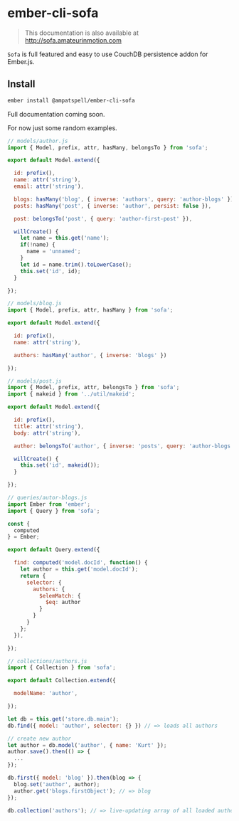 # ember-cli-sofa

> This documentation is also available at http://sofa.amateurinmotion.com

`Sofa` is full featured and easy to use CouchDB persistence addon for Ember.js.

## Install

```bash
ember install @ampatspell/ember-cli-sofa
```

Full documentation coming soon.

For now just some random examples.

``` javascript
// models/author.js
import { Model, prefix, attr, hasMany, belongsTo } from 'sofa';

export default Model.extend({

  id: prefix(),
  name: attr('string'),
  email: attr('string'),

  blogs: hasMany('blog', { inverse: 'authors', query: 'author-blogs' }),
  posts: hasMany('post', { inverse: 'author', persist: false }),

  post: belongsTo('post', { query: 'author-first-post' }),

  willCreate() {
    let name = this.get('name');
    if(!name) {
      name = 'unnamed';
    }
    let id = name.trim().toLowerCase();
    this.set('id', id);
  }

});
```

``` javascript
// models/blog.js
import { Model, prefix, attr, hasMany } from 'sofa';

export default Model.extend({

  id: prefix(),
  name: attr('string'),

  authors: hasMany('author', { inverse: 'blogs' })

});
```

``` javascript
// models/post.js
import { Model, prefix, attr, belongsTo } from 'sofa';
import { makeid } from '../util/makeid';

export default Model.extend({

  id: prefix(),
  title: attr('string'),
  body: attr('string'),

  author: belongsTo('author', { inverse: 'posts', query: 'author-blogs' }),

  willCreate() {
    this.set('id', makeid());
  }

});
```

``` javascript
// queries/autor-blogs.js
import Ember from 'ember';
import { Query } from 'sofa';

const {
  computed
} = Ember;

export default Query.extend({

  find: computed('model.docId', function() {
    let author = this.get('model.docId');
    return {
      selector: {
        authors: {
          $elemMatch: {
            $eq: author
          }
        }
      }
    };
  }),

});
```

``` javascript
// collections/authors.js
import { Collection } from 'sofa';

export default Collection.extend({

  modelName: 'author',

});

```

``` javascript
let db = this.get('store.db.main');
db.find({ model: 'author', selector: {} }) // => loads all authors

// create new author
let author = db.model('author', { name: 'Kurt' });
author.save().then(() => {
  ...
});

db.first({ model: 'blog' }).then(blog => {
  blog.set('author', author);
  author.get('blogs.firstObject'); // => blog
});

db.collection('authors'); // => live-updating array of all loaded authors
```
